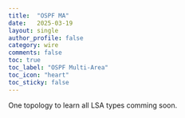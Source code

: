 ```yaml
---
title:  "OSPF MA"
date:   2025-03-19
layout: single
author_profile: false
category: wire
comments: false
toc: true
toc_label: "OSPF Multi-Area"
toc_icon: "heart"
toc_sticky: false
---
```


One topology to learn all LSA types comming soon.
